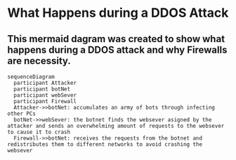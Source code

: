 # What Happens during a DDOS Attack
## This mermaid dagram was created to show what happens during a **DDOS** attack and why **Firewalls** are necessity.
```mermaid
sequenceDiagram
  participant Attacker
  participant botNet
  participant webSever
  participant Firewall
  Attacker->>botNet: accumulates an army of bots through infecting other PCs
  botNet->>webSever: the botnet finds the websever asigned by the attacker and sends an overwhelming amount of requests to the websever to cause it to crash
  Firewall->>botNet: receives the requests from the botnet and redistributes them to different networks to avoid crashing the websever
